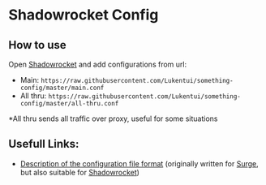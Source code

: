 # Shadowrocket Config

## How to use
Open [Shadowrocket](https://www.shadowrocketdownload.com) and add configurations from url: 
- Main: `https://raw.githubusercontent.com/Lukentui/something-config/master/main.conf`
- All thru: `https://raw.githubusercontent.com/Lukentui/something-config/master/all-thru.conf`

*All thru sends all traffic over proxy, useful for some situations

## Usefull Links:
 - [Description of the configuration file format](https://manual.nssurge.com) (originally written for [Surge](https://nssurge.com), but also suitable for [Shadowrocket](https://www.shadowrocketdownload.com))
